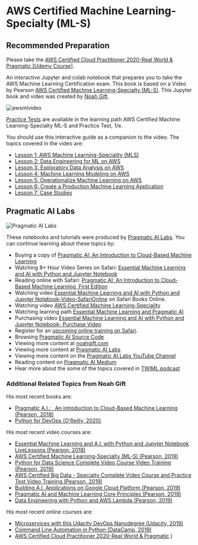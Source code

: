 # AWS Certified Machine Learning-Specialty (ML-S)

## Recommended Preparation

Please take the [AWS Certified Cloud Practitioner 2020-Real World & Pragmatic [Udemy Course]](https://www.udemy.com/course/aws-certified-cloud-practitioner-2020-real-world-pragmatic/?referralCode=CAC679A7D08212773428).

An interactive Jupyter and colab notebook that prepares you to take the AWS Machine Learning Certification exam.  This book is based on a Video by Pearson <a href="https://learning.oreilly.com/videos/aws-certified-machine/9780135556597">AWS Certified Machine Learning-Specialty (ML-S)</a>.  This Jupyter book and video was created by <a href="https://noahgift.com/">Noah Gift</a>.

![awsmlvideo](https://user-images.githubusercontent.com/58792/54616901-a4bf0580-4a1d-11e9-8d46-a9d982b96f07.png)

[Practice Tests](https://learning.oreilly.com/learning-paths/aws-certified-machine/9780135941065/) are available in the learning path AWS Certified Machine Learning-Specialty ML-S and Practice Test, 1/e.

You should use this interactive guide as a companion to the video.  The topics covered in the video are:

* [Lesson 1:  AWS Machine Learning-Speciality (MLS)](https://learning.oreilly.com/videos/aws-certified-machine/9780135556597/9780135556597-ACML_01_01_00)
* [Lesson 2:  Data Engineering for ML on AWS](https://learning.oreilly.com/videos/aws-certified-machine/9780135556597/9780135556597-ACML_01_02_00)
* [Lesson 3:  Exploratory Data Analysis on AWS](https://learning.oreilly.com/videos/aws-certified-machine/9780135556597/9780135556597-ACML_01_03_00)
* [Lesson 4:  Machine Learning Modeling on AWS](https://learning.oreilly.com/videos/aws-certified-machine/9780135556597/9780135556597-ACML_01_04_00)
* [Lesson 5:  Operationalize Machine Learning on AWS](https://learning.oreilly.com/videos/aws-certified-machine/9780135556597/9780135556597-ACML_01_05_00)
* [Lesson 6:  Create a Production Machine Learning Application](https://learning.oreilly.com/videos/aws-certified-machine/9780135556597/9780135556597-ACML_01_06_00)
* [Lesson 7:  Case Studies](https://learning.oreilly.com/videos/aws-certified-machine/9780135556597/9780135556597-ACML_01_07_00)

## Pragmatic AI Labs
![Pragmatic AI Labs](https://paiml.com/images/logo_with_slogan_white_background.png)

These notebooks and tutorials were produced by [Pragmatic AI Labs](https://paiml.com/).  You can continue learning about these topics by:

*   Buying a copy of [Pragmatic AI: An Introduction to Cloud-Based Machine Learning](http://www.informit.com/store/pragmatic-ai-an-introduction-to-cloud-based-machine-9780134863863)
*   Watching 8+ Hour Video Series on Safari: [Essential Machine Learning and AI with Python and Jupyter Notebook](https://www.safaribooksonline.com/videos/essential-machine-learning/9780135261118)
*   Reading online with Safari:  [Pragmatic AI: An Introduction to Cloud-Based Machine Learning, First Edition](https://www.safaribooksonline.com/library/view/pragmatic-ai-an/9780134863924/)
*  Watching video [Essential Machine Learning and AI with Python and Jupyter Notebook-Video-SafariOnline](https://www.safaribooksonline.com/videos/essential-machine-learning/9780135261118) on Safari Books Online.
*  Watching video [AWS Certified Machine Learning-Speciality](https://learning.oreilly.com/videos/aws-certified-machine/9780135556597)
*  Watching learning path [Essential Machine Learning and Pragmatic AI](https://learning.oreilly.com/learning-paths/learning-path-essential/9780135747193/)
* Purchasing video [Essential Machine Learning and AI with Python and Jupyter Notebook- Purchase Video](http://www.informit.com/store/essential-machine-learning-and-ai-with-python-and-jupyter-9780135261095)
*   Register for an [upcoming online training on Safari](https://www.safaribooksonline.com/search/?query=noah%20gift).
*   Browsing [Pragmatic AI Source Code](https://github.com/noahgift/pragmaticai)
*   Viewing more content at [noahgift.com](https://noahgift.com/)
*   Viewing more content at [Pragmatic AI Labs](https://paiml.com/)
*   Viewing more content on the [Pragmatic AI Labs YouTube Channel](https://www.youtube.com/channel/UCNDfiL0D1LUeKWAkRE1xO5Q)
*   Reading content on [Pragmatic AI Medium](https://medium.com/pragmatic-ai-labs)
*   Hear more about the some of the topics covered in [TWIML podcast](https://twimlai.com/twiml-talk-158-growth-hacking-sports-w-machine-learning-with-noah-gift/)

### Additional Related Topics from Noah Gift

His most recent books are:

*   [Pragmatic A.I.:   An introduction to Cloud-Based Machine Learning (Pearson, 2018)](https://www.amazon.com/Pragmatic-AI-Introduction-Cloud-Based-Analytics/dp/0134863860)
*   [Python for DevOps (O'Reilly, 2020)](https://www.amazon.com/Python-DevOps-Ruthlessly-Effective-Automation/dp/149205769X). 

His most recent video courses are:

*   [Essential Machine Learning and A.I. with Python and Jupyter Notebook LiveLessons (Pearson, 2018)](https://learning.oreilly.com/videos/essential-machine-learning/9780135261118)
*   [AWS Certified Machine Learning-Specialty (ML-S) (Pearson, 2019)](https://learning.oreilly.com/videos/aws-certified-machine/9780135556597)
*   [Python for Data Science Complete Video Course Video Training (Pearson, 2019)](https://learning.oreilly.com/videos/python-for-data/9780135687253)
*   [AWS Certified Big Data - Specialty Complete Video Course and Practice Test Video Training (Pearson, 2019)](https://learning.oreilly.com/videos/aws-certified-big/9780135772324)
*   [Building A.I. Applications on Google Cloud Platform (Pearson, 2019)](https://learning.oreilly.com/videos/building-ai-applications/9780135973462)
*   [Pragmatic AI and Machine Learning Core Principles (Pearson, 2019)](https://learning.oreilly.com/videos/pragmatic-ai-and/9780136554714)
*   [Data Engineering with Python and AWS Lambda (Pearson, 2019)](https://learning.oreilly.com/videos/data-engineering-with/9780135964330)

His most recent online courses are:

*   [Microservices with this Udacity DevOps Nanodegree (Udacity, 2019)](https://www.udacity.com/course/cloud-dev-ops-nanodegree--nd9991)
*   [Command Line Automation in Python (DataCamp, 2019)](https://www.datacamp.com/instructors/ndgift)
*   [AWS Certified Cloud Practitioner 2020-Real World & Pragmatic](https://www.udemy.com/course/aws-certified-cloud-practitioner-2020-real-world-pragmatic/?referralCode=CAC679A7D08212773428).)
